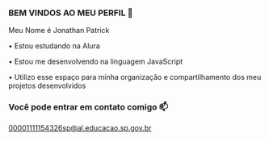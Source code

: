  ### BEM VINDOS AO MEU PERFIL 💙
 
 Meu Nome é Jonathan Patrick


• Estou estudando na Alura
 
• Estou me desenvolvendo na linguagem JavaScript
 
• Utilizo esse espaço para minha organização e compartilhamento dos meu projetos desenvolvidos
 

 ### Você pode entrar em contato comigo 📫

00001111154326sp@al.educacao.sp.gov.br

